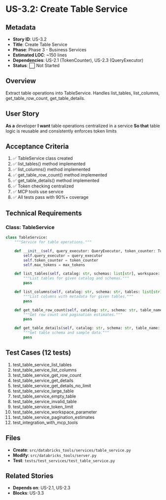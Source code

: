 # US-3.2: Create Table Service

## Metadata
- **Story ID**: US-3.2
- **Title**: Create Table Service
- **Phase**: Phase 3 - Business Services
- **Estimated LOC**: ~150 lines
- **Dependencies**: US-2.1 (TokenCounter), US-2.3 (QueryExecutor)
- **Status**: ⬜ Not Started

## Overview
Extract table operations into TableService. Handles list_tables, list_columns, get_table_row_count, get_table_details.

## User Story
**As a** developer
**I want** table operations centralized in a service
**So that** table logic is reusable and consistently enforces token limits

## Acceptance Criteria
1. ✅ TableService class created
2. ✅ list_tables() method implemented
3. ✅ list_columns() method implemented
4. ✅ get_table_row_count() method implemented
5. ✅ get_table_details() method implemented
6. ✅ Token checking centralized
7. ✅ MCP tools use service
8. ✅ All tests pass with 90%+ coverage

## Technical Requirements

### Class: TableService

```python
class TableService:
    """Service for table operations."""

    def __init__(self, query_executor: QueryExecutor, token_counter: TokenCounter, max_tokens: int = 9000):
        self.query_executor = query_executor
        self.token_counter = token_counter
        self.max_tokens = max_tokens

    def list_tables(self, catalog: str, schemas: list[str], workspace: str | None = None) -> dict[str, list[str]]:
        """List tables for given catalog and schemas."""
        pass

    def list_columns(self, catalog: str, schema: str, tables: list[str], workspace: str | None = None) -> dict[str, list[dict]]:
        """List columns with metadata for given tables."""
        pass

    def get_table_row_count(self, catalog: str, schema: str, table_name: str, workspace: str | None = None) -> dict:
        """Get row count and pagination estimates."""
        pass

    def get_table_details(self, catalog: str, schema: str, table_name: str, limit: int | None = 1000, workspace: str | None = None) -> dict:
        """Get table schema and sample data."""
        pass
```

## Test Cases (12 tests)
1. test_table_service_list_tables
2. test_table_service_list_columns
3. test_table_service_get_row_count
4. test_table_service_get_details
5. test_table_service_get_details_no_limit
6. test_table_service_large_table
7. test_table_service_empty_table
8. test_table_service_invalid_table
9. test_table_service_token_limit
10. test_table_service_workspace_parameter
11. test_table_service_pagination_estimates
12. test_integration_with_mcp_tools

## Files
- **Create**: `src/databricks_tools/services/table_service.py`
- **Modify**: `src/databricks_tools/server.py`
- **Test**: `tests/test_services/test_table_service.py`

## Related Stories
- **Depends on**: US-2.1, US-2.3
- **Blocks**: US-3.3
